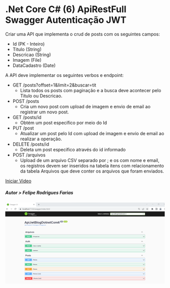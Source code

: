 # .Net Core C# (6) ApiRestFull Swagger Autenticação JWT

Criar uma API que implementa o crud de posts com os seguintes campos:

- Id (PK - Inteiro)
- Titulo (String)
- Descricao (String)
- Imagem (File)
- DataCadastro (Date)

A API deve implementar os seguintes verbos e endpoint:

- GET /posts?offset=1&limit=2&buscar=tit
  - Lista todos os posts com paginação e a busca deve acontecer pelo Titulo ou Descricao.
- POST /posts
  - Cria um novo post com upload de imagem e envio de email ao registrar um novo post.
- GET /posts/id
  - Obtém um post específico por meio do Id
- PUT /post
  - Atualizar um post pelo Id com upload de imagem e envio de email ao realizar a operação.
- DELETE /posts/id
  - Deleta um post especifico através do id informado
- POST /arquivos
  - Upload de um arquivo CSV separado por ; e os com nome e email, os registros devem ser inseridos na tabela itens com relacionamento da tabela Arquivos que deve conter os arquivos que foram enviados.

[Iniciar Video](https://www.youtube.com/watch?v=)
##### Autor > Felipe Rodrigues Farias

![alt text](https://github.com/FelipeRfariasDev/ApiJwtBlogDotnetCore6/blob/main/Documenta%C3%A7%C3%A3o/swagger.png?raw=true)

